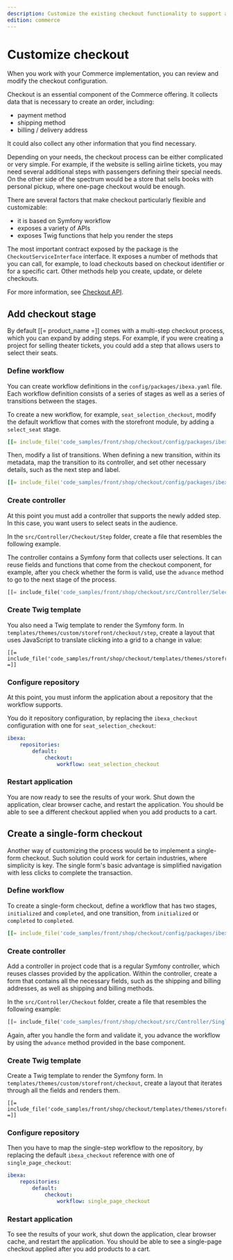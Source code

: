 ```yaml
---
description: Customize the existing checkout functionality to support additional functions.
edition: commerce
---
```


# Customize checkout

When you work with your Commerce implementation, you can review and modify 
the checkout configuration.

Checkout is an essential component of the Commerce offering.
It collects data that is necessary to create an order, including:

- payment method
- shipping method
- billing / delivery address

It could also collect any other information that you find necessary.

Depending on your needs, the checkout process can be either complicated or very simple. 
For example, if the website is selling airline tickets, you may need several additional steps 
with passengers defining their special needs.
On the other side of the spectrum would be a store that sells books with personal pickup, 
where one-page checkout would be enough.

There are several factors that make checkout particularly flexible and customizable:

- it is based on Symfony workflow
- exposes a variety of APIs
- exposes Twig functions that help you render the steps

The most important contract exposed by the package is the `CheckoutServiceInterface` interface. 
It exposes a number of methods that you can call, for example, to load checkouts based 
on checkout identifier or for a specific cart. 
Other methods help you create, update, or delete checkouts. 

For more information, see [Checkout API](checkout_api.md).

## Add checkout stage

By default [[= product_name =]] comes with a multi-step checkout process, which you can expand by adding steps.
For example, if you were creating a project for selling theater tickets, you could add a step 
that allows users to select their seats.

### Define workflow

You can create workflow definitions in the `config/packages/ibexa.yaml` file. 
Each workflow definition consists of a series of stages as well as a series of transitions between the stages. 

To create a new workflow, for example, `seat_selection_checkout`, modify the default workflow that comes with the storefront module, by adding a  `select_seat` stage.

``` yaml hl_lines="3 15"
[[= include_file('code_samples/front/shop/checkout/config/packages/ibexa.yaml', 25, 27) =]] [[= include_file('code_samples/front/shop/checkout/config/packages/ibexa.yaml', 103, 120) =]] [[= include_file('code_samples/front/shop/checkout/config/packages/ibexa.yaml', 23, 24) =]]
```

Then, modify a list of transitions. 
When defining a new transition, within its metadata, map the transition to its controller, and set other necessary details, such as the next step and label.

``` yaml hl_lines="2 12"
[[= include_file('code_samples/front/shop/checkout/config/packages/ibexa.yaml', 120, 133) =]] [[= include_file('code_samples/front/shop/checkout/config/packages/ibexa.yaml', 23, 24) =]]
```

### Create controller

At this point you must add a controller that supports the newly added step.
In this case, you want users to select seats in the audience.

In the `src/Controller/Checkout/Step` folder, create a file that resembles the following example.

The controller contains a Symfony form that collects user selections. 
It can reuse fields and functions that come from the checkout component, for example, 
after you check whether the form is valid, use the `advance` method to go to the next stage 
of the process.

``` php hl_lines="27 28"
[[= include_file('code_samples/front/shop/checkout/src/Controller/SelectSeatStepController.php') =]]
```

### Create Twig template

You also need a Twig template to render the Symfony form.
In `templates/themes/custom/storefront/checkout/step`, create a layout that uses JavaScript to translate clicking into a grid to a change in value:

```html+twig
[[= include_file('code_samples/front/shop/checkout/templates/themes/storefront/checkout/step/select_seat.html.twig') =]]
```

### Configure repository

At this point, you must inform the application about a repository that the workflow supports.

You do it repository configuration, by replacing the `ibexa_checkout` configuration with one for `seat_selection_checkout`:

``` yaml
ibexa:
    repositories:
        default: 
            checkout:
                workflow: seat_selection_checkout
```

### Restart application

You are now ready to see the results of your work.
Shut down the application, clear browser cache, and restart the application.
You should be able to see a different checkout applied when you add products to a cart.

## Create a single-form checkout

Another way of customizing the process would be to implement a single-form checkout.
Such solution could work for certain industries, where simplicity is key.
The single form's basic advantage is simplified navigation with less clicks to complete the transaction.

### Define workflow

To create a single-form checkout, define a workflow that has two stages, `initialized` and `completed`, and one transition, from `initialized` or `completed` to `completed`.

``` yaml hl_lines="3 15"
[[= include_file('code_samples/front/shop/checkout/config/packages/ibexa.yaml', 25, 27) =]] [[= include_file('code_samples/front/shop/checkout/config/packages/ibexa.yaml', 84, 103) =]]
```

### Create controller

Add a controller in project code that is a regular Symfony controller, which reuses classes provided by the application.
Within the controller, create a form that contains all the necessary fields, such as the shipping and billing addresses, as well as shipping and billing methods.

In the `src/Controller/Checkout` folder, create a file that resembles the following example:

``` php
[[= include_file('code_samples/front/shop/checkout/src/Controller/SinglePageCheckout.php') =]]
```

Again, after you handle the form and validate it, you advance the workflow by using the `advance` method provided in the base component.

### Create Twig template

Create a Twig template to render the Symfony form.
In `templates/themes/custom/storefront/checkout`, create a layout that iterates through all the fields and renders them.

```html+twig
[[= include_file('code_samples/front/shop/checkout/templates/themes/storefront/checkout/checkout.html.twig') =]]
```
### Configure repository

Then you have to map the single-step workflow to the repository, 
by replacing the default `ibexa_checkout` reference with one of `single_page_checkout`:

``` yaml
ibexa:
    repositories:
        default: 
            checkout:
                workflow: single_page_checkout
```

### Restart application

To see the results of your work, shut down the application, clear browser cache, and restart the application.
You should be able to see a single-page checkout applied after you add products to a cart.
